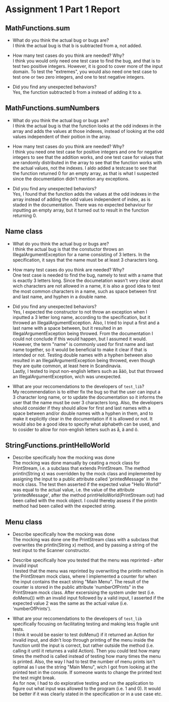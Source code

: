 # Assignment 1 Part 1 Report

## MathFunctions.sum
- What do you think the actual bug or bugs are?   
I think the actual bug is that b is subtracted from a, not added.

- How many test cases do you think are needed? Why?   
I think you would only need one test case to find the bug, and that is to test two positive integers. However, it is good to cover more of the input domain. To test the "extremes", you would also need one test case to test one or two zero integers, and one to test negative integers.

- Did you find any unexpected behaviors?   
Yes, the function subtracted b from a instead of adding it to a.

## MathFunctions.sumNumbers
- What do you think the actual bug or bugs are?   
I think the actual bug is that the function looks at the odd indexes in the array and adds the values at those indexes, instead of looking at the odd values independent of their poition in the array.

- How many test cases do you think are needed? Why?   
I think you need one test case for positive integers and one for negative integers to see that the addition works, and one test case for values that are randomly distributed in the array to see that the function works with the actual values, not the indexes. I aldo added a testcase to see that the function returned 0 for an empty array, as that is what I suspected since the documentation didn't mention any exceptions.

- Did you find any unexpected behaviors?   
Yes, I found that the function adds the values at the odd indexes in the array instead of adding the odd values independent of index, as is staded in the documentation. There was no expected behaviour for inputting an empty array, but it turned out to result in the function returning 0.

## Name class
- What do you think the actual bug or bugs are?   
I think the actual bug is that the constuctor throws an IllegalArgumentException for a name consisting of 3 letters. In the specification, it says that the name must be at least 3 characters long.

- How many test cases do you think are needed? Why?   
One test case is needed to find the bug, namely to test with a name that is exactly 3 letters long. Since the documetation wasn't very clear about wich characters are not allowed in a name, it is also a good idea to test the most common characters in a name, such as space between first and last name, and hyphen in a double name.

- Did you find any unexpected behaviors?   
Yes, I expected the constructor to not throw an exception when I inputted a 3 letter long name, according to the specification, but it throwed an IllegalArgumentException. Also, I tried to input a first and a last name with a space between, but it resulted in an IllegalArgumentException being throwed. From the documentation I could not conclude if this would happen, but I assumed it would. However, the term "name" is commonly used for first name and last name together, so it would be beneficial to make it clear if that is intended or not. Testing double names with a hyphen between also resulted in an IllegalArgumentException being throwed, even though they are quite common, at least here in Scandinavia.   
Lastly, I tested to input non-english letters such as åäö, but that throwed an IllegalArgumentException, wich was unexpected.

- What are your reccomendations to the developers of `test_lib`?   
My recommendation is to either fix the bug so that the user can input a 3 character long name, or to update the documentation so it informs the user that the name must be over 3 characters long. Also, the developers should consider if they should allow for first and last names with a space between and/or double names with a hyphen in them, and to make it explicitly clear in the documentation if it is allowed or not. It would also be a good idea to specify what alphabeth can be used, and to cosider to allow for non-english letters such as å, ä and ö.

## StringFunctions.printHelloWorld
- Describe specifically how the mocking was done  
The mocking was done manually by ceating a mock class for PrintStream, i.e. a subclass that extends PrintStream. The method println(String x) was overridden by the mock class and implemented by assigning the input to a public attribute called 'printedMessage' in the mock class. The test then asserted if the expected value "Hello World!" was equal to the actual value, i.e. the value of the attribute 'printedMessage', after the method printHelloWorld(PrintStream out) had been called with the mock object. I could thereby assess if the println method had been called with the expected string.

## Menu class
- Describe specifically how the mocking was done   
The mocking was done one the PrintStream class with a subclass that overwrites the println(String x) method, and by passing a string of the test input to the Scanner constructor.

- Describe specifically how you tested that the menu was reprinted - after invalid input   
I tested that the menu was reprinted by overwriting the println method in the PrintStream mock class, where I implemented a counter for when the input contains the exact string "Main Menu". The result of the counter is stored in the public attribute 'numberOfPrints" in the PrintStream mock class. After excersising the system under test (i.e. doMenu()) with an invalid input followed by a valid input, I asserted if the expected value 2 was the same as the actual value (i.e. 'numberOfPrints').

- What are your reccomendations to the developers of `test_lib` specifically focusing on facilitating testing and making less fragile unit tests.   
I think it would be easier to test doMenu() if it returned an Action for invalid input, and didn't loop through printing of the menu inside the function until the input is correct, but rather outside the method (i.e. calling it until it returnes a valid Action).
Then you could test how many times the method is called instead of testing how many times the menu is printed. Also, the way I had to test the number of menu prints isn't optimal as I use the string "Main Menu", wich I got from looking at the printed text in the console. If someone wants to change the printed text the test might break.   
As for now, I had to do explorative testing and run the application to figure out what input was allowed to the program (i.e. 1 and 0). It would be better if it was clearly stated in the specification or in a use case etc.
